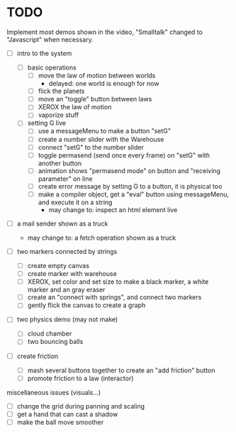 # TODO

Implement most demos shown in the video, "Smalltalk" changed to "Javascript" when necessary.

- [ ] intro to the system
  - [ ] basic operations
    - [ ] move the law of motion between worlds
      - delayed: one world is enough for now
    - [ ] flick the planets
    - [ ] move an "toggle" button between laws
    - [ ] XEROX the law of motion
    - [ ] vaporize stuff
  - [ ] setting G live
    - [ ] use a messageMenu to make a button "setG"
    - [ ] create a number slider with the Warehouse
    - [ ] connect "setG" to the number slider
    - [ ] toggle permasend (send once every frame) on "setG" with another button
    - [ ] animation shows "permasend mode" on button and "receiving parameter" on line
    - [ ] create error message by setting G to a button, it is physical too
    - [ ] make a compiler object, get a "eval" button using messageMenu, and execute it on a string
      - may change to: inspect an html element live

- [ ] a mail sender shown as a truck
  - may change to: a fetch operation shown as a truck

- [ ] two markers connected by strings
  - [ ] create empty canvas
  - [ ] create marker with warehouse
  - [ ] XEROX, set color and set size to make a black marker, a white marker and an gray eraser
  - [ ] create an "connect with springs", and connect two markers
  - [ ] gently flick the canvas to create a graph

- [ ] two physics demo (may not make)
  - [ ] cloud chamber
  - [ ] two bouncing balls

- [ ] create friction
  - [ ] mash several buttons together to create an "add friction" button
  - [ ] promote friction to a law (interactor)

miscellaneous issues (visuals...)

- [ ] change the grid during panning and scaling
- [ ] get a hand that can cast a shadow
- [ ] make the ball move smoother

